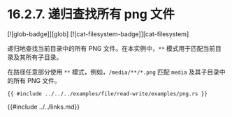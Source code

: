# 16.2.7. 递归查找所有 png 文件

[![glob-badge]][glob] [![cat-filesystem-badge]][cat-filesystem]

递归地查找当前目录中的所有 PNG 文件。在本实例中，`**` 模式用于匹配当前目录及其所有子目录。

在路径任意部分使用 `**` 模式，例如，`/media/**/*.png` 匹配 `media` 及其子目录中的所有 PNG 文件。

```rust,edition2018,no_run
{{ #include ../../../examples/file/read-write/examples/png.rs }}
```

{{#include ../../links.md}}
